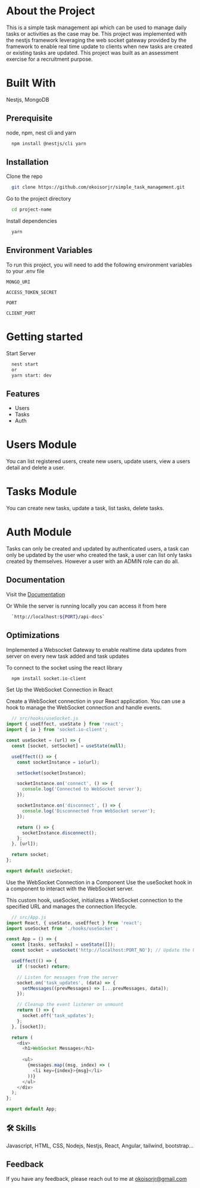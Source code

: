 # About the Project

This is a simple task management api which can be used to manage daily tasks or activities as the case may be. This project was implemented with the nestjs framework leveraging the web socket gateway provided by the framework to enable real time update to clients when new tasks are created or existing tasks are updated. This project was built as an assessment exercise for a recruitment purpose.

# Built With

Nestjs, MongoDB

## Prerequisite

node, npm, nest cli and yarn

```bash
  npm install @nestjs/cli yarn
```

## Installation

Clone the repo

```bash
  git clone https://github.com/okoisorjr/simple_task_management.git
```

Go to the project directory

```bash
  cd project-name
```

Install dependencies

```bash
  yarn
```

## Environment Variables

To run this project, you will need to add the following environment variables to your .env file

`MONGO_URI `

`ACCESS_TOKEN_SECRET`

`PORT`

`CLIENT_PORT`

# Getting started

Start Server

```bash
  nest start
  or
  yarn start: dev
```
## Features

- Users
- Tasks
- Auth

# Users Module

You can list registered users, create new users, update users, view a users detail and delete a user.

# Tasks Module

You can create new tasks, update a task, list tasks, delete tasks.

# Auth Module

Tasks can only be created and updated by authenticated users, a task can only be updated by the user who created the task, a user can list only tasks created by themselves. However a user with an ADMIN role can do all.

## Documentation
Visit the [Documentation](http://34.229.222.203:5000/api-docs)

Or 
While the server is running locally you can access it from here
```bash
  `http://localhost:${PORT}/api-docs`
```
## Optimizations

Implemented a Websocket Gateway to enable realtime data updates from server on every new task added and task updates

To connect to the socket using the react library 
```bash
  npm install socket.io-client
```
Set Up the WebSocket Connection in React

Create a WebSocket connection in your React application. You can use a hook to manage the WebSocket connection and handle events.
```Javascript
  // src/hooks/useSocket.js
import { useEffect, useState } from 'react';
import { io } from 'socket.io-client';

const useSocket = (url) => {
  const [socket, setSocket] = useState(null);

  useEffect(() => {
    const socketInstance = io(url);

    setSocket(socketInstance);

    socketInstance.on('connect', () => {
      console.log('Connected to WebSocket server');
    });

    socketInstance.on('disconnect', () => {
      console.log('Disconnected from WebSocket server');
    });

    return () => {
      socketInstance.disconnect();
    };
  }, [url]);

  return socket;
};

export default useSocket;

```
Use the WebSocket Connection in a Component
Use the useSocket hook in a component to interact with the WebSocket server.

This custom hook, useSocket, initializes a WebSocket connection to the specified URL and manages the connection lifecycle.
```Javascript
  // src/App.js
import React, { useState, useEffect } from 'react';
import useSocket from './hooks/useSocket';

const App = () => {
  const [tasks, setTasks] = useState([]);
  const socket = useSocket('http://localhost:PORT_NO'); // Update the URL to your server

  useEffect(() => {
    if (!socket) return;

    // Listen for messages from the server
    socket.on('task_updates', (data) => {
      setMessages((prevMessages) => [...prevMessages, data]);
    });

    // Cleanup the event listener on unmount
    return () => {
      socket.off('task_updates');
    };
  }, [socket]);

  return (
    <div>
      <h1>WebSocket Messages</h1>
      
      <ul>
        {messages.map((msg, index) => (
          <li key={index}>{msg}</li>
        ))}
      </ul>
    </div>
  );
};

export default App;

```
## 🛠 Skills

Javascript, HTML, CSS, Nodejs, Nestjs, React, Angular, tailwind, bootstrap...

## Feedback

If you have any feedback, please reach out to me at okoisorjr@gmail.com
